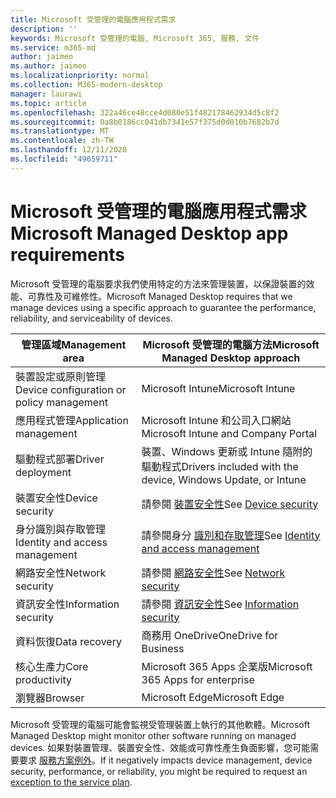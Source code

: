 ```yaml
---
title: Microsoft 受管理的電腦應用程式需求
description: ''
keywords: Microsoft 受管理的電腦, Microsoft 365, 服務, 文件
ms.service: m365-md
author: jaimeo
ms.author: jaimeo
ms.localizationpriority: normal
ms.collection: M365-modern-desktop
manager: laurawi
ms.topic: article
ms.openlocfilehash: 322a46ce48cce4d080e51f482178462934d5c8f2
ms.sourcegitcommit: 0a8b0186cc041db7341e57f375d0d010b7682b7d
ms.translationtype: MT
ms.contentlocale: zh-TW
ms.lasthandoff: 12/11/2020
ms.locfileid: "49659711"
---
```

# <a name="microsoft-managed-desktop-app-requirements"></a><span data-ttu-id="68a43-103">Microsoft 受管理的電腦應用程式需求</span><span class="sxs-lookup"><span data-stu-id="68a43-103">Microsoft Managed Desktop app requirements</span></span>

<!--This topic is the target for aka.ms/app-req. This is aka link is used from EA agreement for MMD. do not delete.-->

<!--Application addendum -->
 
<span data-ttu-id="68a43-104">Microsoft 受管理的電腦要求我們使用特定的方法來管理裝置，以保證裝置的效能、可靠性及可維修性。</span><span class="sxs-lookup"><span data-stu-id="68a43-104">Microsoft Managed Desktop requires that we manage devices using a specific approach to guarantee the performance, reliability, and serviceability of devices.</span></span>


|<span data-ttu-id="68a43-105">管理區域</span><span class="sxs-lookup"><span data-stu-id="68a43-105">Management area</span></span>  |<span data-ttu-id="68a43-106">Microsoft 受管理的電腦方法</span><span class="sxs-lookup"><span data-stu-id="68a43-106">Microsoft Managed Desktop approach</span></span>  |
|---------|---------|
|<span data-ttu-id="68a43-107">裝置設定或原則管理</span><span class="sxs-lookup"><span data-stu-id="68a43-107">Device configuration or policy management</span></span>     |  <span data-ttu-id="68a43-108">Microsoft Intune</span><span class="sxs-lookup"><span data-stu-id="68a43-108">Microsoft Intune</span></span>       |
|<span data-ttu-id="68a43-109">應用程式管理</span><span class="sxs-lookup"><span data-stu-id="68a43-109">Application management</span></span>     | <span data-ttu-id="68a43-110">Microsoft Intune 和公司入口網站</span><span class="sxs-lookup"><span data-stu-id="68a43-110">Microsoft Intune and Company Portal</span></span>        |
|<span data-ttu-id="68a43-111">驅動程式部署</span><span class="sxs-lookup"><span data-stu-id="68a43-111">Driver deployment</span></span>     |  <span data-ttu-id="68a43-112">裝置、Windows 更新或 Intune 隨附的驅動程式</span><span class="sxs-lookup"><span data-stu-id="68a43-112">Drivers included with the device, Windows Update, or Intune</span></span>       |
|<span data-ttu-id="68a43-113">裝置安全性</span><span class="sxs-lookup"><span data-stu-id="68a43-113">Device security</span></span>     | <span data-ttu-id="68a43-114">請參閱 [裝置安全性](security.md#device-security)</span><span class="sxs-lookup"><span data-stu-id="68a43-114">See [Device security](security.md#device-security)</span></span>      |
|<span data-ttu-id="68a43-115">身分識別與存取管理</span><span class="sxs-lookup"><span data-stu-id="68a43-115">Identity and access management</span></span>     | <span data-ttu-id="68a43-116">請參閱身分 [識別和存取管理](security.md#identity-and-access-management)</span><span class="sxs-lookup"><span data-stu-id="68a43-116">See [Identity and access management](security.md#identity-and-access-management)</span></span>        |
|<span data-ttu-id="68a43-117">網路安全性</span><span class="sxs-lookup"><span data-stu-id="68a43-117">Network security</span></span>     | <span data-ttu-id="68a43-118">請參閱 [網路安全性](security.md#network-security)</span><span class="sxs-lookup"><span data-stu-id="68a43-118">See [Network security](security.md#network-security)</span></span>        |
|<span data-ttu-id="68a43-119">資訊安全性</span><span class="sxs-lookup"><span data-stu-id="68a43-119">Information security</span></span>     |  <span data-ttu-id="68a43-120">請參閱 [資訊安全性](security.md#information-security)</span><span class="sxs-lookup"><span data-stu-id="68a43-120">See [Information security](security.md#information-security)</span></span>       |
|<span data-ttu-id="68a43-121">資料恢復</span><span class="sxs-lookup"><span data-stu-id="68a43-121">Data recovery</span></span>     | <span data-ttu-id="68a43-122">商務用 OneDrive</span><span class="sxs-lookup"><span data-stu-id="68a43-122">OneDrive for Business</span></span>        |
|<span data-ttu-id="68a43-123">核心生產力</span><span class="sxs-lookup"><span data-stu-id="68a43-123">Core productivity</span></span>     | <span data-ttu-id="68a43-124">Microsoft 365 Apps 企業版</span><span class="sxs-lookup"><span data-stu-id="68a43-124">Microsoft 365 Apps for enterprise</span></span>    |
|<span data-ttu-id="68a43-125">瀏覽器</span><span class="sxs-lookup"><span data-stu-id="68a43-125">Browser</span></span>     | <span data-ttu-id="68a43-126">Microsoft Edge</span><span class="sxs-lookup"><span data-stu-id="68a43-126">Microsoft Edge</span></span>        |




<span data-ttu-id="68a43-127">Microsoft 受管理的電腦可能會監視受管理裝置上執行的其他軟體。</span><span class="sxs-lookup"><span data-stu-id="68a43-127">Microsoft Managed Desktop might monitor other software running on managed devices.</span></span> <span data-ttu-id="68a43-128">如果對裝置管理、裝置安全性、效能或可靠性產生負面影響，您可能需要要求 [服務方案例外](customizing.md)。</span><span class="sxs-lookup"><span data-stu-id="68a43-128">If it negatively impacts device management, device security, performance, or reliability, you might be required to request an [exception to the service plan](customizing.md).</span></span>
